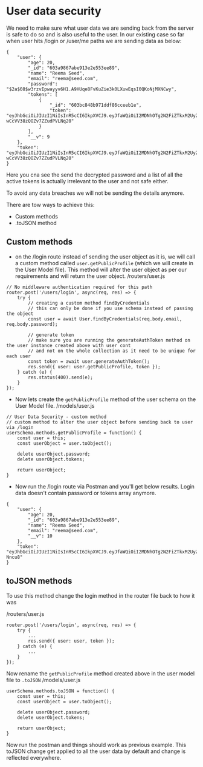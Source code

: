 # User data security
We need to make sure what user data we are sending back from the server is safe to do so and is also useful to the user. In our existing case so far when user hits /login or /user/me paths we are sending data as below:
```
{
    "user": {
        "age": 20,
        "_id": "603a9867abe913e2e553ee89",
        "name": "Reema Seed",
        "email": "reema@seed.com",
        "password": "$2a$08$w3rzvIpwayyv6H1.A9HUqe8FvKuZie3k0LXuwEqsI0QKoNjMXNCwy",
        "tokens": [
            {
                "_id": "603bc848b971ddf86cceeb1e",
                "token": "eyJhbGciOiJIUzI1NiIsInR5cCI6IkpXVCJ9.eyJfaWQiOiI2MDNhOTg2N2FiZTkxM2UyZTU1M2VlODkiLCJpYXQiOjE2MTQ1MzA2MzJ9.UenvdCKRm41zlNXIfX-wCcVV38zQOZv7ZZudPVLNq20"
            }
        ],
        "__v": 9
    },
    "token": "eyJhbGciOiJIUzI1NiIsInR5cCI6IkpXVCJ9.eyJfaWQiOiI2MDNhOTg2N2FiZTkxM2UyZTU1M2VlODkiLCJpYXQiOjE2MTQ1MzA2MzJ9.UenvdCKRm41zlNXIfX-wCcVV38zQOZv7ZZudPVLNq20"
}
```
Here you cna see the send the decrypted password and a list of all the active tokens is actually irrelevant to the user and not safe either. 

To avoid any data breaches we will not be sending the details anymore.

There are tow ways to achieve this:
- Custom methods
- .toJSON method

## Custom methods
- on the /login route instead of sending the user object as it is, we will call a custom method called `user.getPublicProfile` (which we will create in the User Model file). This method will alter the user object as per our requirements and will return the user object.
/routers/user.js
```
// No middleware authentication required for this path
router.post('/users/login', async(req, res) => {
	try {
		// creating a custom method findByCredentials
		// this can only be done if you use schema instead of passing the object
		const user = await User.findByCredentials(req.body.email, req.body.password);

		// generate token
		// make sure you are running the generateAuthToken method on the user instance created above with user cont
		// and not on the whole collection as it need to be unique for each user
		const token = await user.generateAuthToken();
		res.send({ user: user.getPublicProfile, token });
	} catch (e) {
		res.status(400).send(e);
	}
});
```
- Now lets create the `getPublicProfile` method of the user schema on the User Model file.
/models/user.js
```
// User Data Security - custom method
// custom method to alter the user object before sending back to user via /login
userSchema.methods.getPublicProfile = function() {
	const user = this;
	const userObject = user.toObject();

	delete userObject.password;
	delete userObject.tokens;

	return userObject;
}
```
- Now run the /login route via Postman and you'll get below results. Login data doesn't contain password or tokens array anymore.
```
{
    "user": {
        "age": 20,
        "_id": "603a9867abe913e2e553ee89",
        "name": "Reema Seed",
        "email": "reema@seed.com",
        "__v": 10
    },
    "token": "eyJhbGciOiJIUzI1NiIsInR5cCI6IkpXVCJ9.eyJfaWQiOiI2MDNhOTg2N2FiZTkxM2UyZTU1M2VlODkiLCJpYXQiOjE2MTQ1NTQ5Nzl9.rwN16o9G9GY7sPY5yQyFENnhPpyfpu12B0tLF-Nncu8"
}
```


## toJSON methods
To use this method change the login method in the router file back to how it was

/routers/user.js
```
router.post('/users/login', async(req, res) => {
	try {
		...
		res.send({ user: user, token });
	} catch (e) {
		...
	}
});
```
Now rename the `getPublicProfile` method created above in the user model file to `.toJSON`
/models/user.js
```
userSchema.methods.toJSON = function() {
	const user = this;
	const userObject = user.toObject();

	delete userObject.password;
	delete userObject.tokens;

	return userObject;
}
```
Now run the postman and things should work as previous example.
This toJSON change get applied to all the user data by default and change is reflected everywhere. 
